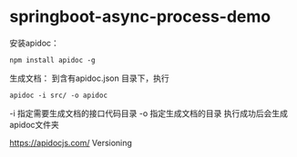 # springboot-async-process-demo

安装apidoc：

```
npm install apidoc -g
```

生成文档：
到含有apidoc.json 目录下，执行
```
apidoc -i src/ -o apidoc
```
-i 指定需要生成文档的接口代码目录
-o 指定生成文档的目录
执行成功后会生成apidoc文件夹

https://apidocjs.com/    Versioning

